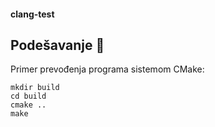 #### clang-test

## Podešavanje :memo:
Primer prevođenja programa sistemom CMake:
```
mkdir build
cd build
cmake ..
make
```

